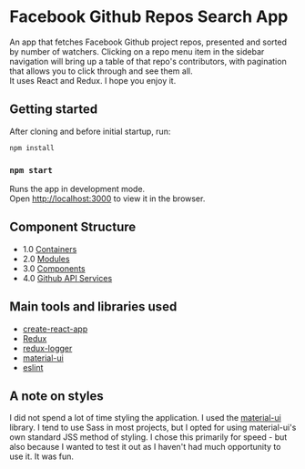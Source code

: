 # Facebook Github Repos Search App
An app that fetches Facebook Github project repos, presented and sorted by number of watchers.  Clicking on a repo menu item in the sidebar navigation will bring up a table of that repo's contributors, with pagination that allows you to click through and see them all.<br>
It uses React and Redux.  I hope you enjoy it.
  
  
## Getting started
After cloning and before initial startup, run:
```sh
npm install
```
  
### `npm start`

Runs the app in development mode.<br>
Open [http://localhost:3000](http://localhost:3000) to view it in the browser.
  
    
## Component Structure
- 1.0 [Containers](./src/containers/containers.md)  
- 2.0 [Modules](./src/modules/modules.md)  
- 3.0 [Components](./src/components/components.md)  
- 4.0 [Github API Services](./src/gh-services/gh-services.md)
  
  
## Main tools and libraries used
  
* [create-react-app](https://github.com/facebook/create-react-app)
* [Redux](https://redux.js.org/)
* [redux-logger](https://github.com/evgenyrodionov/redux-logger)
* [material-ui](https://material-ui.com/)
* [eslint](https://eslint.org/)
  
  
## A note on styles
I did not spend a lot of time styling the application.  I used the [material-ui](https://material-ui.com/) library.  I tend to use Sass in most projects, but I opted for using material-ui's own standard JSS method of styling.  I chose this primarily for speed - but also because I wanted to test it out as I haven't had much opportunity to use it.  It was fun.
  